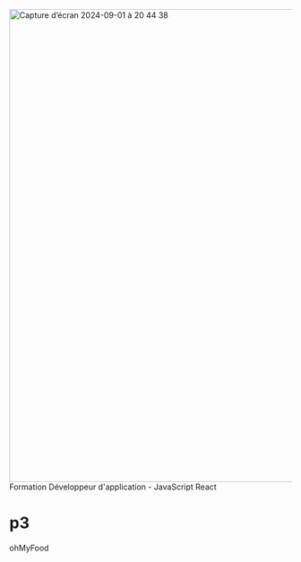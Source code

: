 
<img width="844" alt="Capture d’écran 2024-09-01 à 20 44 38" src="https://github.com/user-attachments/assets/0dbab99c-227f-4fa6-8741-638cf91f3ddf">
Formation Développeur d'application - JavaScript React

# p3
ohMyFood
